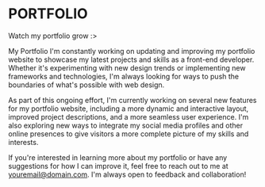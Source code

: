 # PORTFOLIO
Watch my portfolio grow :> 

My Portfolio
I'm constantly working on updating and improving my portfolio website to showcase my latest projects and skills as a front-end developer. Whether it's experimenting with new design trends or implementing new frameworks and technologies, I'm always looking for ways to push the boundaries of what's possible with web design.

As part of this ongoing effort, I'm currently working on several new features for my portfolio website, including a more dynamic and interactive layout, improved project descriptions, and a more seamless user experience. I'm also exploring new ways to integrate my social media profiles and other online presences to give visitors a more complete picture of my skills and interests.

If you're interested in learning more about my portfolio or have any suggestions for how I can improve it, feel free to reach out to me at youremail@domain.com. I'm always open to feedback and collaboration!
